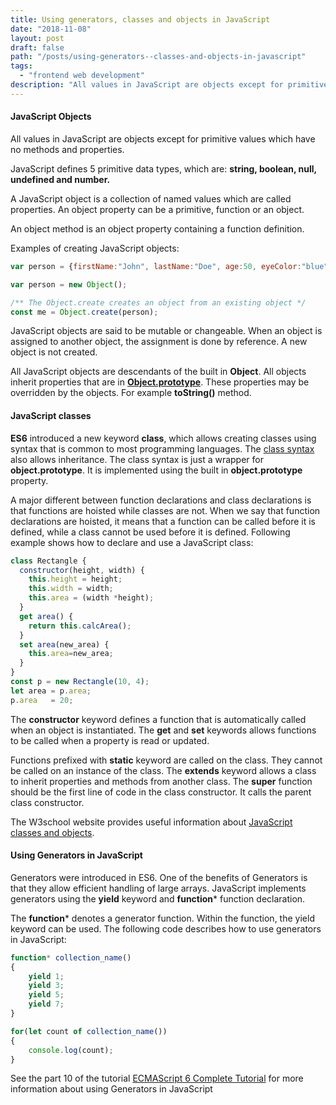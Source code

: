 ```yaml
---
title: Using generators, classes and objects in JavaScript
date: "2018-11-08"
layout: post
draft: false
path: "/posts/using-generators--classes-and-objects-in-javascript"
tags:
  - "frontend web development"
description: "All values in JavaScript are objects except for primitive values which have no methods and properties."
---
```


#### JavaScript Objects
All values in JavaScript are objects except for primitive values which have no methods and properties.

JavaScript defines 5 primitive data types, which are: **string, boolean, null, undefined and number.**

A JavaScript object is a collection of named values which are called properties. An object property can be a primitive, function or an object.

An object method is an object property containing a function definition.

Examples of creating JavaScript objects:

```js
var person = {firstName:"John", lastName:"Doe", age:50, eyeColor:"blue"};
```

```js
var person = new Object();
```

```js
/** The Object.create creates an object from an existing object */
const me = Object.create(person);
```

JavaScript objects are said to be mutable or changeable. When an object is assigned to another object, the assignment is done by reference. A new object is not created.

All JavaScript objects are descendants of the built in **Object**. All objects inherit properties that are in **[Object.prototype](https://developer.mozilla.org/en-US/docs/Web/JavaScript/Reference/Global_Objects/Object/prototype)**. These properties may be overridden by the objects. For example **toString()** method.

#### JavaScript classes
**ES6** introduced a new keyword **class**, which allows creating classes using syntax that is common to most programming languages. The [class syntax](https://developer.mozilla.org/en-US/docs/Web/JavaScript/Reference/Classes) also allows inheritance. The class syntax is just a wrapper for **object.prototype**. It is implemented using the built in **object.prototype** property.

A major different between function declarations and class declarations is that functions are hoisted while classes are not. When we say that function declarations are hoisted, it means that a function can be called before it is defined, while a class cannot be used before it is defined. Following example shows how to declare and use a JavaScript class:

```js
class Rectangle {
  constructor(height, width) {
    this.height = height;
    this.width = width;
    this.area = (width *height);
  }
  get area() {
    return this.calcArea();
  }
  set area(new_area) {
    this.area=new_area;
  }
}
const p = new Rectangle(10, 4);
let area = p.area;
p.area   = 20;
```

The **constructor** keyword defines a function that is automatically called when an object is instantiated. The **get** and **set** keywords allows functions to be called when a property is read or updated.

Functions prefixed with **static** keyword are called on the class. They cannot be called on an instance of the class. The **extends** keyword allows a class to inherit properties and methods from another class. The **super** function should be the first line of code in the class constructor. It calls the parent class constructor.

The W3school website provides useful information about [JavaScript classes and objects](https://www.w3schools.com/js/js_object_definition.asp).

#### Using Generators in JavaScript
Generators were introduced in ES6. One of the benefits of Generators is that they allow efficient handling of large arrays. JavaScript implements generators using the **yield** keyword and **function*** function declaration.

The **function*** denotes a generator function. Within the function, the yield keyword can be used. The following code describes how to use generators in JavaScript:

```js
function* collection_name()
{
    yield 1;
    yield 3;
    yield 5;
    yield 7;
}

for(let count of collection_name())
{
    console.log(count);
}
```

See the part 10 of the tutorial [ECMAScript 6 Complete Tutorial](http://qnimate.com/javascript-yield-keyword-and-function-syntax/) for more information about using Generators in JavaScript
